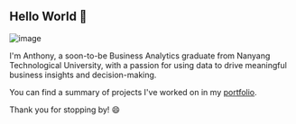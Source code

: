 ## Hello World 👋

![image](https://github.com/user-attachments/assets/5e16ff54-290d-480a-905f-0dd9aa7c73f3)

I'm Anthony, a soon-to-be Business Analytics graduate from Nanyang Technological University, with a passion for using data to drive meaningful business insights and decision-making.

You can find a summary of projects I've worked on in my [portfolio](https://github.com/anthonykhj/Portfolio).

Thank you for stopping by! 😄

<!--
**anthonykhj/anthonykhj** is a ✨ _special_ ✨ repository because its `README.md` (this file) appears on your GitHub profile.

Here are some ideas to get you started:

- 🔭 I’m currently working on ...
- 🌱 I’m currently learning ...
- 👯 I’m looking to collaborate on ...
- 🤔 I’m looking for help with ...
- 💬 Ask me about ...
- 📫 How to reach me: ...
- 😄 Pronouns: ...
- ⚡ Fun fact: ...
-->
